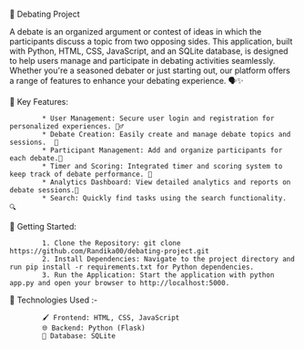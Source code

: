 🎤 Debating Project

A debate is an organized argument or contest of ideas in which the participants discuss a topic from two opposing sides. This application, built with Python, HTML, CSS, JavaScript,
and an SQLite database, is designed to help users manage and participate in debating activities seamlessly. Whether you're a seasoned debater or just starting out, our platform offers 
a range of features to enhance your debating experience. 🗣️✨


🌟 Key Features:

            * User Management: Secure user login and registration for personalized experiences. 🙎‍♂️
            * Debate Creation: Easily create and manage debate topics and sessions.  🔋
            * Participant Management: Add and organize participants for each debate.🔄 
            * Timer and Scoring: Integrated timer and scoring system to keep track of debate performance. 📒
            * Analytics Dashboard: View detailed analytics and reports on debate sessions.📝
            * Search: Quickly find tasks using the search functionality. 🔍

🚀 Getting Started: 

            1. Clone the Repository: git clone https://github.com/Randika00/debating-project.git
            2. Install Dependencies: Navigate to the project directory and run pip install -r requirements.txt for Python dependencies.
            3. Run the Application: Start the application with python app.py and open your browser to http://localhost:5000.

  🚀 Technologies Used :- 

            🖌 Frontend: HTML, CSS, JavaScript
            🌐 Backend: Python (Flask)
            🎨 Database: SQLite


    
